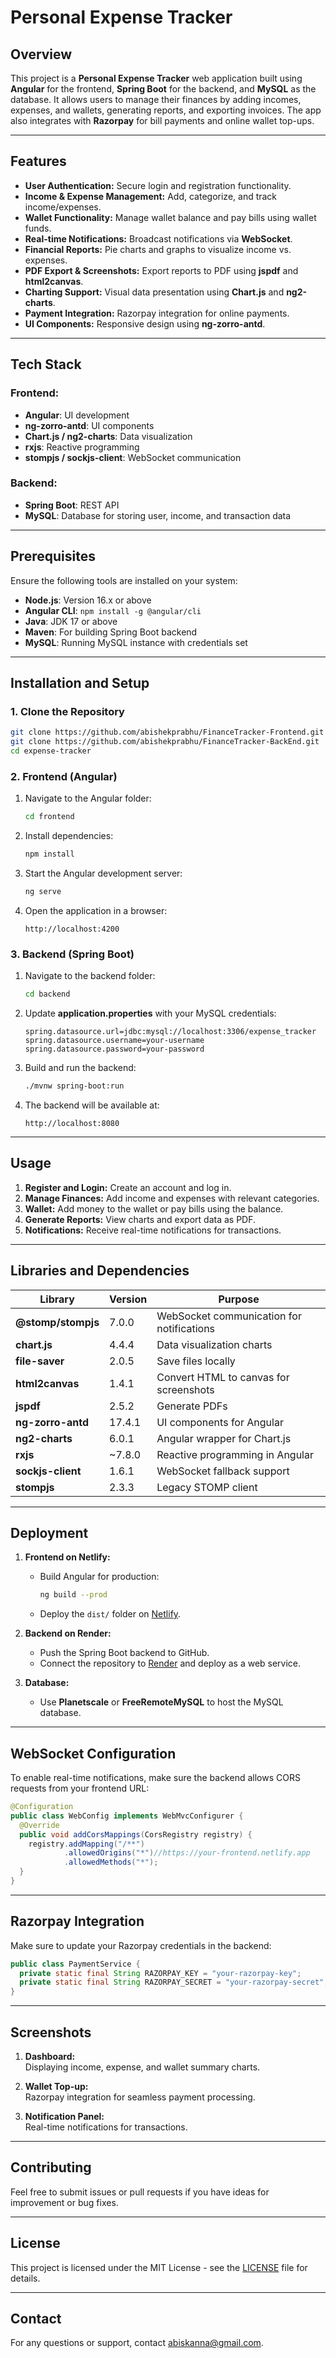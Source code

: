 # Personal Expense Tracker

## Overview

This project is a **Personal Expense Tracker** web application built using **Angular** for the frontend, **Spring Boot** for the backend, and **MySQL** as the database. It allows users to manage their finances by adding incomes, expenses, and wallets, generating reports, and exporting invoices. The app also integrates with **Razorpay** for bill payments and online wallet top-ups.

---

## Features

- **User Authentication:** Secure login and registration functionality.
- **Income & Expense Management:** Add, categorize, and track income/expenses.
- **Wallet Functionality:** Manage wallet balance and pay bills using wallet funds.
- **Real-time Notifications:** Broadcast notifications via **WebSocket**.
- **Financial Reports:** Pie charts and graphs to visualize income vs. expenses.
- **PDF Export & Screenshots:** Export reports to PDF using **jspdf** and **html2canvas**.
- **Charting Support:** Visual data presentation using **Chart.js** and **ng2-charts**.
- **Payment Integration:** Razorpay integration for online payments.
- **UI Components:** Responsive design using **ng-zorro-antd**.

---

## Tech Stack

### Frontend:

- **Angular**: UI development
- **ng-zorro-antd**: UI components
- **Chart.js / ng2-charts**: Data visualization
- **rxjs**: Reactive programming
- **stompjs / sockjs-client**: WebSocket communication

### Backend:

- **Spring Boot**: REST API
- **MySQL**: Database for storing user, income, and transaction data

---

## Prerequisites

Ensure the following tools are installed on your system:

- **Node.js**: Version 16.x or above
- **Angular CLI**: `npm install -g @angular/cli`
- **Java**: JDK 17 or above
- **Maven**: For building Spring Boot backend
- **MySQL**: Running MySQL instance with credentials set

---

## Installation and Setup

### 1. Clone the Repository

```bash
git clone https://github.com/abishekprabhu/FinanceTracker-Frontend.git
git clone https://github.com/abishekprabhu/FinanceTracker-BackEnd.git
cd expense-tracker
```

### 2. Frontend (Angular)

1. Navigate to the Angular folder:

   ```bash
   cd frontend
   ```

2. Install dependencies:

   ```bash
   npm install
   ```

3. Start the Angular development server:

   ```bash
   ng serve
   ```

4. Open the application in a browser:
   ```
   http://localhost:4200
   ```

### 3. Backend (Spring Boot)

1. Navigate to the backend folder:

   ```bash
   cd backend
   ```

2. Update **application.properties** with your MySQL credentials:

   ```properties
   spring.datasource.url=jdbc:mysql://localhost:3306/expense_tracker
   spring.datasource.username=your-username
   spring.datasource.password=your-password
   ```

3. Build and run the backend:

   ```bash
   ./mvnw spring-boot:run
   ```

4. The backend will be available at:
   ```
   http://localhost:8080
   ```

---

## Usage

1. **Register and Login:** Create an account and log in.
2. **Manage Finances:** Add income and expenses with relevant categories.
3. **Wallet:** Add money to the wallet or pay bills using the balance.
4. **Generate Reports:** View charts and export data as PDF.
5. **Notifications:** Receive real-time notifications for transactions.

---

## Libraries and Dependencies

| Library            | Version | Purpose                                   |
| ------------------ | ------- | ----------------------------------------- |
| **@stomp/stompjs** | 7.0.0   | WebSocket communication for notifications |
| **chart.js**       | 4.4.4   | Data visualization charts                 |
| **file-saver**     | 2.0.5   | Save files locally                        |
| **html2canvas**    | 1.4.1   | Convert HTML to canvas for screenshots    |
| **jspdf**          | 2.5.2   | Generate PDFs                             |
| **ng-zorro-antd**  | 17.4.1  | UI components for Angular                 |
| **ng2-charts**     | 6.0.1   | Angular wrapper for Chart.js              |
| **rxjs**           | ~7.8.0  | Reactive programming in Angular           |
| **sockjs-client**  | 1.6.1   | WebSocket fallback support                |
| **stompjs**        | 2.3.3   | Legacy STOMP client                       |

---

## Deployment

1. **Frontend on Netlify:**

   - Build Angular for production:
     ```bash
     ng build --prod
     ```
   - Deploy the `dist/` folder on [Netlify](https://www.netlify.com/).

2. **Backend on Render:**

   - Push the Spring Boot backend to GitHub.
   - Connect the repository to [Render](https://render.com/) and deploy as a web service.

3. **Database:**
   - Use **Planetscale** or **FreeRemoteMySQL** to host the MySQL database.

---

## WebSocket Configuration

To enable real-time notifications, make sure the backend allows CORS requests from your frontend URL:

```java
@Configuration
public class WebConfig implements WebMvcConfigurer {
  @Override
  public void addCorsMappings(CorsRegistry registry) {
    registry.addMapping("/**")
            .allowedOrigins("*")//https://your-frontend.netlify.app
            .allowedMethods("*");
  }
}
```

---

## Razorpay Integration

Make sure to update your Razorpay credentials in the backend:

```java
public class PaymentService {
  private static final String RAZORPAY_KEY = "your-razorpay-key";
  private static final String RAZORPAY_SECRET = "your-razorpay-secret";
}
```

---

## Screenshots

1. **Dashboard:**  
   Displaying income, expense, and wallet summary charts.

2. **Wallet Top-up:**  
   Razorpay integration for seamless payment processing.

3. **Notification Panel:**  
   Real-time notifications for transactions.

---

## Contributing

Feel free to submit issues or pull requests if you have ideas for improvement or bug fixes.

---

## License

This project is licensed under the MIT License - see the [LICENSE](./LICENSE) file for details.

---

## Contact

For any questions or support, contact [abiskanna@gmail.com](mailto:abiskanna@gmail.com).
